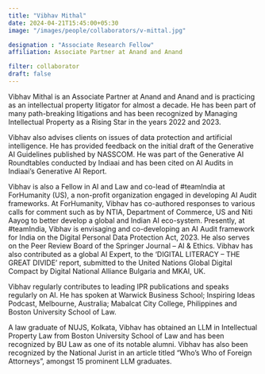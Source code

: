 ```yaml
---
title: "Vibhav Mithal"
date: 2024-04-21T15:45:00+05:30
image: "/images/people/collaborators/v-mittal.jpg"

designation : "Associate Research Fellow"
affiliation: Associate Partner at Anand and Anand

filter: collaborator
draft: false
---
```


Vibhav Mithal is an Associate Partner at Anand and Anand and is practicing as an intellectual property litigator for almost a decade. He has been part of many path-breaking litigations and has been recognized by Managing Intellectual Property as a Rising Star in the years 2022 and 2023.

Vibhav also advises clients on issues of data protection and artificial intelligence. He has provided feedback on the initial draft of the Generative AI Guidelines published by NASSCOM. He was part of the Generative AI Roundtables conducted by Indiaai and has been cited on AI Audits in Indiaai’s Generative AI Report.

Vibhav is also a Fellow in AI and Law and co-lead of #teamIndia at ForHumanity (US), a non-profit organization engaged in developing AI Audit frameworks. At ForHumanity, Vibhav has co-authored responses to various calls for comment such as by NTIA, Department of Commerce, US and Niti Aayog to better develop a global and Indian AI eco-system. Presently, at #teamIndia, Vibhav is envisaging and co-developing an AI Audit framework for India on the Digital Personal Data Protection Act, 2023. He also serves on the Peer Review Board of the Springer Journal – AI &amp; Ethics. Vibhav has also contributed as a global AI Expert, to the ‘DIGITAL LITERACY – THE GREAT DIVIDE’ report, submitted to the United Nations Global Digital Compact by Digital National Alliance Bulgaria and MKAI, UK.

Vibhav regularly contributes to leading IPR publications and speaks regularly on AI. He has spoken at Warwick Business School; Inspiring Ideas Podcast, Melbourne, Australia; Mabalcat City College, Philippines and Boston University School of Law.

A law graduate of NUJS, Kolkata, Vibhav has obtained an LLM in Intellectual Property Law from Boston University School of Law and has been recognized by BU Law as one of its notable alumni. Vibhav has also been recognized by the National Jurist in an article titled “Who’s Who of Foreign Attorneys”, amongst 15 prominent LLM graduates.